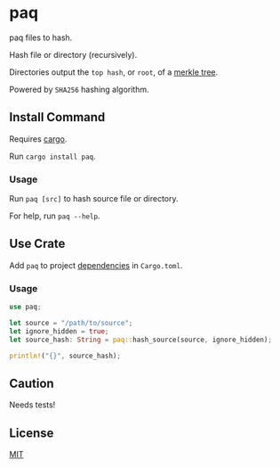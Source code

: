 # paq

paq files to hash.

Hash file or directory (recursively).

Directories output the `top hash`, or `root`, of a [merkle tree](https://en.wikipedia.org/wiki/Merkle_tree).

Powered by `SHA256` hashing algorithm.

## Install Command

Requires [cargo](https://doc.rust-lang.org/cargo/getting-started/installation.html).

Run `cargo install paq`.

### Usage

Run `paq [src]` to hash source file or directory. 

For help, run `paq --help`.

## Use Crate

Add `paq` to project [dependencies](https://doc.rust-lang.org/cargo/reference/specifying-dependencies.html#specifying-dependencies-from-cratesio) in `Cargo.toml`.

### Usage

```rust
use paq;

let source = "/path/to/source";
let ignore_hidden = true;
let source_hash: String = paq::hash_source(source, ignore_hidden);

println!("{}", source_hash);
```

## Caution

Needs tests!

## License

[MIT](LICENSE)
